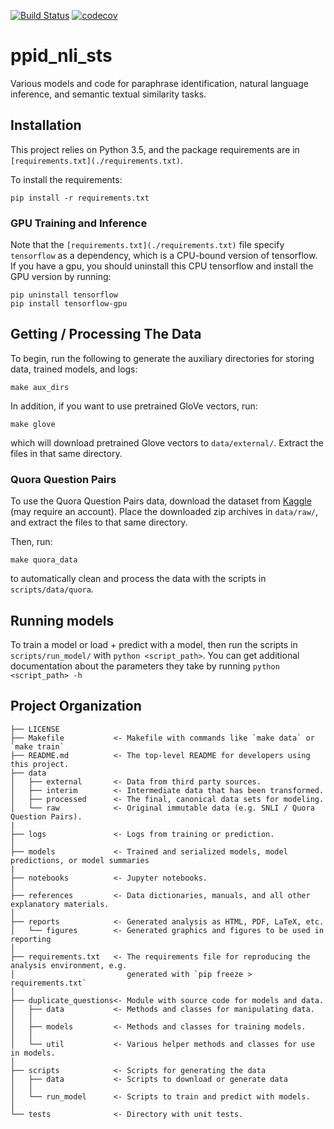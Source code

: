 [![Build Status](https://travis-ci.com/nelson-liu/quora_duplicate_questions.svg?token=nHesW4GKxvzu1T87bps4&branch=master)](https://travis-ci.com/nelson-liu/quora_duplicate_questions)
[![codecov](https://codecov.io/gh/nelson-liu/quora_duplicate_questions/branch/master/graph/badge.svg?token=WdeMLb9nuw)](https://codecov.io/gh/nelson-liu/quora_duplicate_questions)

# ppid_nli_sts

Various models and code for paraphrase identification, natural language inference,
and semantic textual similarity tasks.

## Installation

This project relies on Python 3.5, and the package requirements are in
`[requirements.txt](./requirements.txt)`.

To install the requirements:

```
pip install -r requirements.txt
```

### GPU Training and Inference

Note that the `[requirements.txt](./requirements.txt)` file specify `tensorflow`
as a dependency, which is a CPU-bound version of tensorflow. If you have a gpu,
you should uninstall this CPU tensorflow and install the GPU version by running:

```
pip uninstall tensorflow
pip install tensorflow-gpu
```

## Getting / Processing The Data

To begin, run the following to generate the auxiliary directories for storing
data, trained models, and logs:

```
make aux_dirs
```

In addition, if you want to use pretrained GloVe vectors, run:

```
make glove
```

which will download pretrained Glove vectors to `data/external/`. Extract the
files in that same directory.

### Quora Question Pairs

To use the Quora Question Pairs data, download the dataset from
[Kaggle](https://www.kaggle.com/c/quora-question-pairs) (may require an
account). Place the downloaded zip archives in `data/raw/`, and extract the
files to that same directory.

Then, run:

```
make quora_data
```

to automatically clean and process the data with the scripts in
`scripts/data/quora`.

## Running models

To train a model or load + predict with a model, then run the scripts in `scripts/run_model/` with `python <script_path>`. You can get additional documentation about the parameters they take by running `python <script_path> -h`

## Project Organization

    ├── LICENSE
    ├── Makefile           <- Makefile with commands like `make data` or `make train`
    ├── README.md          <- The top-level README for developers using this project.
    ├── data
    │   ├── external       <- Data from third party sources.
    │   ├── interim        <- Intermediate data that has been transformed.
    │   ├── processed      <- The final, canonical data sets for modeling.
    │   └── raw            <- Original immutable data (e.g. SNLI / Quora Question Pairs).
    |
    ├── logs               <- Logs from training or prediction.
    │
    ├── models             <- Trained and serialized models, model predictions, or model summaries
    |
    ├── notebooks          <- Jupyter notebooks.
    │
    ├── references         <- Data dictionaries, manuals, and all other explanatory materials.
    │
    ├── reports            <- Generated analysis as HTML, PDF, LaTeX, etc.
    │   └── figures        <- Generated graphics and figures to be used in reporting
    │
    ├── requirements.txt   <- The requirements file for reproducing the analysis environment, e.g.
    │                         generated with `pip freeze > requirements.txt`
    │
    ├── duplicate_questions<- Module with source code for models and data.
    │   ├── data           <- Methods and classes for manipulating data.
    │   │
    │   ├── models         <- Methods and classes for training models.
    │   │
    │   └── util           <- Various helper methods and classes for use in models.
    │
    ├── scripts            <- Scripts for generating the data
    │   ├── data           <- Scripts to download or generate data
    │   │
    │   └── run_model      <- Scripts to train and predict with models.
    │
    └── tests              <- Directory with unit tests.
